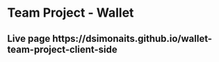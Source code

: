 <h1>Team Project - Wallet</h1>

<h2>Live page  https://dsimonaits.github.io/wallet-team-project-client-side</h2>

